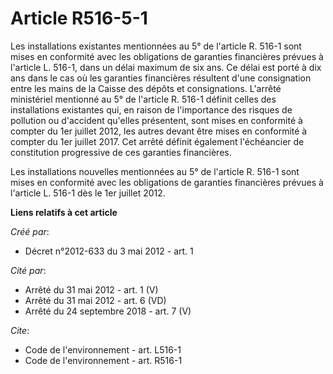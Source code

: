 # Article R516-5-1

Les installations existantes mentionnées au 5° de l'article R. 516-1 sont mises en conformité avec les obligations de
garanties financières prévues à l'article L. 516-1, dans un délai maximum de six ans. Ce délai est porté à dix ans dans le
cas où les garanties financières résultent d'une consignation entre les mains de la Caisse des dépôts et consignations.
L'arrêté ministériel mentionné au 5° de l'article R. 516-1 définit celles des installations existantes qui, en raison de
l'importance des risques de pollution ou d'accident qu'elles présentent, sont mises en conformité à compter du 1er juillet
2012, les autres devant être mises en conformité à compter du 1er juillet 2017. Cet arrêté définit également l'échéancier de
constitution progressive de ces garanties financières. 

Les installations nouvelles mentionnées au 5° de l'article R. 516-1 sont mises en conformité avec les obligations de
garanties financières prévues à l'article L. 516-1 dès le 1er juillet 2012.

**Liens relatifs à cet article**

_Créé par_:

  - Décret n°2012-633 du 3 mai 2012 - art. 1

_Cité par_:

  - Arrêté du 31 mai 2012 - art. 1 (V)
  - Arrêté du 31 mai 2012 - art. 6 (VD)
  - Arrêté du 24 septembre 2018 - art. 7 (V)

_Cite_:

  - Code de l'environnement - art. L516-1
  - Code de l'environnement - art. R516-1
